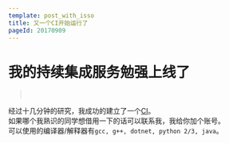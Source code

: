 ```yaml
---
template: post_with_isso
title: 又一个CI开始运行了
pageId: 20170909
---
```


# 我的持续集成服务勉强上线了
> <span id='poem'>&nbsp;</span>

经过十几分钟的研究，我成功的建立了一个[CI](https://ci.xuming.studio)。  
如果哪个我熟识的同学想借用一下的话可以联系我，我给你加个账号。  
可以使用的编译器/解释器有`gcc, g++, dotnet, python 2/3, java`。

<div id='__comment'></div>
<script>$(function(){$.ajax('/api/poem?rnd='+Date.now()+Math.random()).done(function(data){$('#poem').text(data);});});</script>
